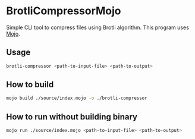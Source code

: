 # BrotliCompressorMojo

Simple CLI tool to compress files using Brotli algorithm. This program uses [Mojo](https://www.modular.com/mojo).

## Usage

```sh
brotli-compressor <path-to-input-file> <path-to-output>
```

## How to build

```sh
mojo build ./source/index.mojo -o ./brotli-compressor
```

## How to run without building binary

```sh
mojo run ./source/index.mojo <path-to-input-file> <path-to-output>
```

